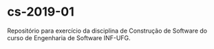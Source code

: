 # cs-2019-01
Repositório para exercício da disciplina de Construção de Software do curso de Engenharia de Software INF-UFG.
